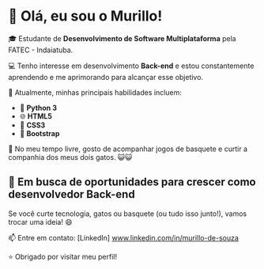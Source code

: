 # 👋 Olá, eu sou o Murillo!

🎓 Estudante de **Desenvolvimento de Software Multiplataforma** pela FATEC - Indaiatuba.

💻 Tenho interesse em desenvolvimento **Back-end** e estou constantemente aprendendo e me aprimorando para alcançar esse objetivo.

📌 Atualmente, minhas principais habilidades incluem:
- 🐍 **Python 3**
- 🌐 **HTML5**
- 🎨 **CSS3**
- 🧰 **Bootstrap**

🏀 No meu tempo livre, gosto de acompanhar jogos de basquete e curtir a companhia dos meus dois gatos. 😺😺

## 🚀 Em busca de oportunidades para crescer como desenvolvedor Back-end

Se você curte tecnologia, gatos ou basquete (ou tudo isso junto!), vamos trocar uma ideia! 😄

📫 Entre em contato:
[LinkedIn] www.linkedin.com/in/murillo-de-souza

⭐ Obrigado por visitar meu perfil!
